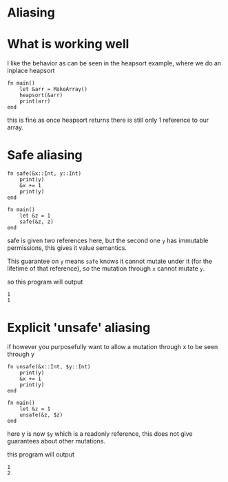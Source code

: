 Aliasing
========


What is working well
====================

I like the behavior as can be seen in the heapsort example,
where we do an inplace heapsort

    fn main()
        let &arr = MakeArray()
        heapsort(&arr)
        print(arr)
    end

this is fine as once heapsort returns there is still only 1 reference to our array.


Safe aliasing
===============

    fn safe(&x::Int, y::Int)
        print(y)
        &x += 1
        print(y)
    end

    fn main()
        let &z = 1
        safe(&z, z)
    end

safe is given two references here, but the second one `y` has
immutable permissions, this gives it value semantics.

This guarantee on `y` means `safe` knows it cannot mutate under it (for the lifetime of that reference),
so the mutation through `x` cannot mutate `y`.

so this program will output

    1
    1

Explicit 'unsafe' aliasing
==========================

if however you purposefully want to allow a mutation through x to be seen through y

    fn unsafe(&x::Int, $y::Int)
        print(y)
        &x += 1
        print(y)
    end

    fn main()
        let &z = 1
        unsafe(&z, $z)
    end

here y is now `$y` which is a readonly reference,
this does not give guarantees about other mutations.

this program will output

    1
    2


